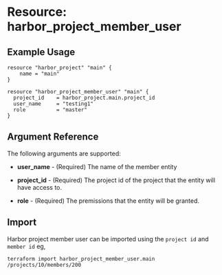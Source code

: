 # Resource: harbor_project_member_user

## Example Usage
```hcl
resource "harbor_project" "main" {
    name = "main"
}

resource "harbor_project_member_user" "main" {
  project_id    = harbor_project.main.project_id
  user_name     = "testing1"
  role          = "master"
}

```

## Argument Reference
The following arguments are supported:

* **user_name** - (Required) The name of the member entity

* **project_id** - (Required) The project id of the project that the entity will have access to.

* **role** - (Required) The premissions that the entity will be granted.

## Import
Harbor project member user can be imported using the `project id` and `member id` eg,

`
terraform import harbor_project_member_user.main /projects/10/members/200
`
